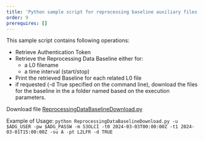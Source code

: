 ```yaml
---
title: 'Python sample script for reprocessing baseline auxiliary files download'
order: 9
prerequires: []
---
```

This sample script contains following operations:
- Retrieve Authentication Token
- Retrieve the Reprocessing Data Baseline either for:
	- a L0 filename
	- a time interval (start/stop)
- Print the retrieved Baseline for each related L0 file
- if requested (-d True specified on the command line), download the files for the baseline in the a folder named based on the execution parameters.
<p>Download file <a href="{{site.baseurl}}/data/ReprocessingDataBaselineDownload.py" target="_blank">ReprocessingDataBaselineDownload.py</a></p>

Example of Usage: 
	`python ReprocessingDataBaselineDownload.py -u $ADG_USER -pw $ADG_PASSW -m S3OLCI -t0 2024-03-03T00:00:00Z -t1 2024-03-01T15:00:00Z -su A -pt L2LFR -d TRUE `
